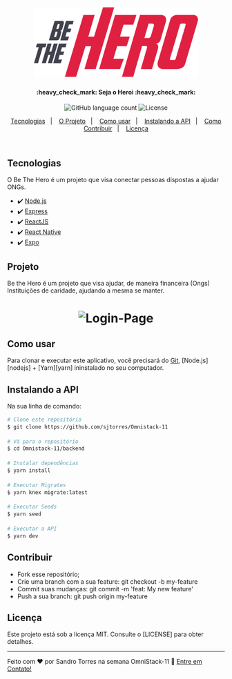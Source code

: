<h1 align="center">
    <img alt="BeTheHero" title="#BeTheHero" src="https://github.com/sjtorres/Omnistack-11/blob/master/frontend/src/assets/logo.svg" width="380px" />
</h1>

<h4 align="center"> 
	:heavy_check_mark: Seja o Heroi :heavy_check_mark:
</h4>
<p align="center">
  <img alt="GitHub language count" src="https://img.shields.io/badge/made by-Sandro Torres-red">

   <img alt="License" src="https://img.shields.io/badge/license-MIT-red">
</p>
<p align="center">
  <a href="#tecnologias">Tecnologias</a>&nbsp;&nbsp;&nbsp;|&nbsp;&nbsp;&nbsp;
  <a href="#projeto">O Projeto</a>&nbsp;&nbsp;&nbsp;|&nbsp;&nbsp;&nbsp;
  <a href="#como-usar">Como usar</a>&nbsp;&nbsp;&nbsp;|&nbsp;&nbsp;&nbsp;
  <a href="#instalando-a-api">Instalando a API</a>&nbsp;&nbsp;&nbsp;|&nbsp;&nbsp;&nbsp;
  <a href="#contribuir">Como Contribuir</a>&nbsp;&nbsp;&nbsp;|&nbsp;&nbsp;&nbsp;
  <a href="#licença">Licença</a>
</p>

<br>

## Tecnologias

O Be The Hero é um projeto que visa conectar pessoas dispostas a ajudar ONGs.

- :heavy_check_mark: [Node.js](https://nodejs.org/en/) 
- :heavy_check_mark: [Express](http://expressjs.com/) 
- :heavy_check_mark: [ReactJS](https://reactjs.org) 
- :heavy_check_mark: [React Native](https://facebook.github.io/react-native/) 
- :heavy_check_mark: [Expo](https://expo.io/) 

## Projeto

Be the Hero é um projeto que visa ajudar, de maneira financeira (Ongs) Instituições de caridade, ajudando a mesma se manter.

<h1 align="center">
    <img alt="Login-Page" title="Login-Page" src="https://github.com/sjtorres/Omnistack-11/blob/master/img/Mockup-Dispositivo-02.png" width="500px" />
</h1>

## Como usar

Para clonar e executar este aplicativo, você precisará do [Git](https://git-scm.com), [Node.js][nodejs] + [Yarn][yarn] ininstalado no seu computador.

## Instalando a API

Na sua linha de comando:
```bash
# Clone este repositório
$ git clone https://github.com/sjtorres/Omnistack-11

# Vá para o repositório 
$ cd Omnistack-11/backend

# Instalar dependências
$ yarn install

# Executar Migrates
$ yarn knex migrate:latest 

# Executar Seeds
$ yarn seed

# Executar a API
$ yarn dev
```

## Contribuir

- Fork esse repositório;
- Crie uma branch com a sua feature: git checkout -b my-feature
- Commit suas mudanças: git commit -m 'feat: My new feature'
- Push a sua branch: git push origin my-feature

## Licença

Este projeto está sob a licença MIT. Consulte o [LICENSE] para obter detalhes.

---

Feito com ♥ por Sandro Torres na semana OmniStack-11 :wave: [Entre em Contato!](https://www.sandrotorres.com.br)
